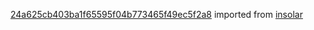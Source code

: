 [24a625cb403ba1f65595f04b773465f49ec5f2a8](https://github.com/insolar/insolar/commit/24a625cb403ba1f65595f04b773465f49ec5f2a8) imported from [insolar](https://github.com/insolar/insolar)
